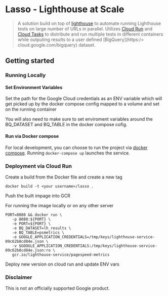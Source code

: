 # Lasso - Lighthouse at Scale

> A solution build on top of [lighthouse](https://github.com/GoogleChrome/lighthouse#readme) to automate running Lighthouse tests on large number of URLs in parallel. Utilizes [Cloud Run](https://cloud.google.com/run) and [Cloud Tasks](https://cloud.google.com/tasks) to distribute and run multiple tests in different containers while outputing results to a user defined [BigQuery](https:/= cloud.google.com/bigquery) dataset.

## Getting started

### Running Locally

#### Set Environment Variables

Set the path for the Google Cloud credentials as an ENV variable which will get
picked up by the docker compose config mapped to a volume and set on the running
container

You will also need to make sure to set enviroment variables around the
BQ_DATASET and BQ_TABLE in the docker compose cofig.

#### Run via Docker compose

For local development, you can choose to run the project via [docker compose](https://cloud.google.com/community/tutorials/cloud-run-local-dev-docker-compose). Running `docker-compose up` launches the service.

### Deployment via Cloud Run

Create a build from the Docker file and create a new tag

`docker build -t <your username>/lasso .`

Push the built impage into GCR

For running the image locally or on any other server

```
PORT=8080 && docker run \
   -p 8080:${PORT} \
   -e PORT=${PORT} \
   -e BQ_DATASET=lh_results \
   -e BQ_TABLE=psmetrics \
   -e GOOGLE_APPLICATION_CREDENTIALS=/tmp/keys/lighthouse-service-09c62b8cd84e.json \
   -v $GOOGLE_APPLICATION_CREDENTIALS:/tmp/keys/lighthouse-service-09c62b8cd84e.json:ro \
   gcr.io/lighthouse-service/pagespeed-metrics
```

Deploy new version on cloud run and update ENV vars

### Disclaimer
This is not an officially supported Google product.
